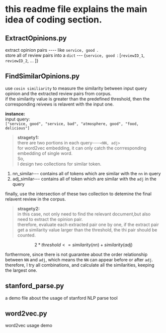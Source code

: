 # this readme file explains the main idea of coding section.

## ExtractOpinions.py 
extract opinion pairs ---- like ``service, good ``.  
store all of review pairs into a `dict` --- {``service, good ``: [`reviewID_1`, `reviewID_2`, ... ]}

## FindSimilarOpinions.py
use `cosin similiarity` to measure the similarity between input query opinion and the extracted review pairs from corpus.   
if the similarity value is greater than the predefined threshold, then the corresponding reivews is relavent with the input one.

**instance:**  
input query:  
`["service, good", "service, bad", "atmosphere, good", "food, delicious"]`

> **stragety1:**  
there are two portions in each query----`<NN, adj>`   
for word2vec embedding, it can only catch the corrresponding embedding of single word.   
So,   
I design two collections for similar token.  
1. nn_similar--- contains all of tokens which are similar with the `nn` in query
2. adj_similar--- contains all of token which are similar with the ``adj`` in the query


finally, use the intersection of these two collection to detemine the final relavent review in the corpus.

> **stragety2:**  
in this case, not only need to find the relevant document,but also need to extract the opinion pair.  
therefore, evaluate each extracted pair one by one, if the extract pair get a similarity value larger than the threshold, the thi pair should be counted.

$$
2 *  threshold <= similarity(nn) + similarity (adj)
$$

forthermore, since there is not guarantee about the order relationship between ``NN`` and `adj`, which means the `NN` can appear before or after `adj`.  
therefore, I try all combinations, and calculate all the similarities, keeping the largest one.


## stanford_parse.py
a demo file about the usage of stanford NLP parse tool

## word2vec.py
word2vec usage demo
